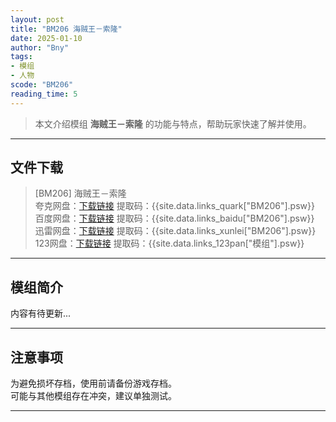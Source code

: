```yaml
---
layout: post
title: "BM206 海贼王－索隆"
date: 2025-01-10
author: "Bny"
tags: 
- 模组
- 人物
scode: "BM206"
reading_time: 5
---
```


> 本文介绍模组 **海贼王－索隆** 的功能与特点，帮助玩家快速了解并使用。

---

## 文件下载

> [BM206] 海贼王－索隆  
夸克网盘：[下载链接]({{site.data.links_quark["BM206"].url}}) 提取码：{{site.data.links_quark["BM206"].psw}}  
百度网盘：[下载链接]({{site.data.links_baidu["BM206"].url}}) 提取码：{{site.data.links_baidu["BM206"].psw}}  
迅雷网盘：[下载链接]({{site.data.links_xunlei["BM206"].url}}) 提取码：{{site.data.links_xunlei["BM206"].psw}}  
123网盘：[下载链接]({{site.data.links_123pan["模组"].url}}) 提取码：{{site.data.links_123pan["模组"].psw}}  

---

## 模组简介

>  
内容有待更新...  

---

## 注意事项

>  
为避免损坏存档，使用前请备份游戏存档。  
可能与其他模组存在冲突，建议单独测试。  

---

